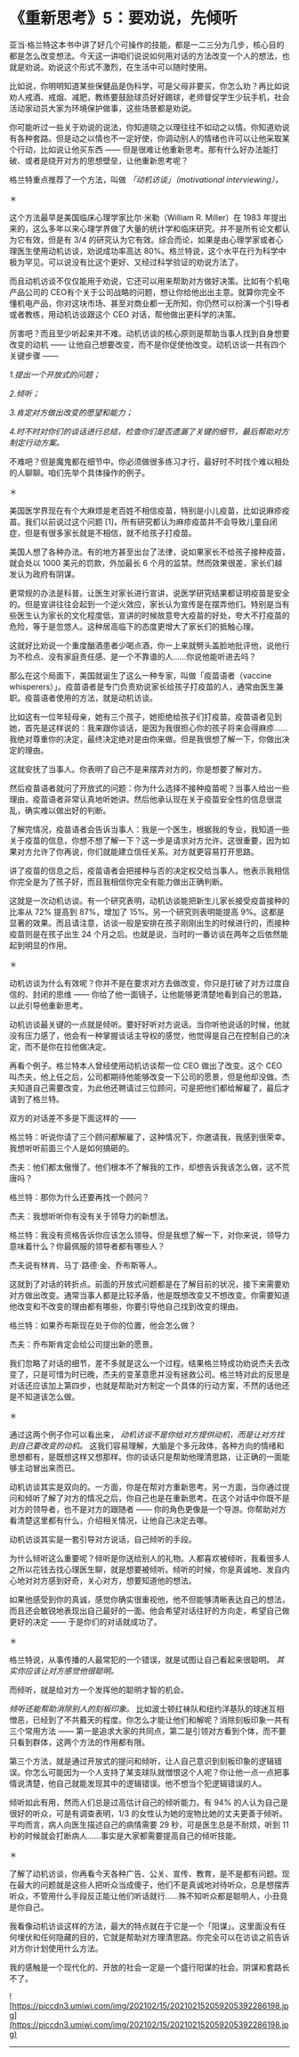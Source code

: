 # 《重新思考》5：要劝说，先倾听

亚当·格兰特这本书中讲了好几个可操作的技能，都是一二三分为几步，核心目的都是怎么改变想法。今天这一讲咱们说说如何用对话的方法改变一个人的想法，也就是劝说。劝说这个形式不激烈，在生活中可以随时使用。

比如说，你明明知道某些保健品是伪科学，可是父母非要买，你怎么劝？再比如说劝人戒酒、戒烟、减肥，教练要鼓励球员好好踢球，老师督促学生少玩手机，社会活动家动员大家为环境保护做事，这些场景都是劝说。

你可能听过一些关于劝说的说法，你知道晓之以理往往不如动之以情。你知道劝说有各种套路。但是动之以情也不一定好使，你调动别人的情绪也许可以让他采取某个行动，比如说让他买东西 —— 但是很难让他重新思考。那有什么好办法能打破、或者是绕开对方的思想壁垒，让他重新思考呢？

格兰特重点推荐了一个方法，叫做 *「动机访谈」（motivational interviewing）。*

＊

这个方法最早是美国临床心理学家比尔·米勒（William R. Miller）在 1983 年提出来的，这么多年以来心理学界做了大量的统计学和临床研究。并不是所有论文都认为它有效，但是有 3/4 的研究认为它有效。综合而论，如果是由心理学家或者心理医生使用动机访谈，劝说成功率高达 80%。格兰特说，这个水平在行为科学中极为罕见。可以说没有比这个更好、又经过科学验证的劝说方法了。

而且动机访谈不仅仅能用于劝说，它还可以用来帮助对方做好决策。比如有个机电产品公司的 CEO有个关于公司战略的问题，想让你给他出出主意。就算你完全不懂机电产品，你对这块市场、甚至对商业都一无所知，你仍然可以扮演一个引导者或者教练，用动机访谈跟这个 CEO 对话，帮他做出更科学的决策。

厉害吧？而且至少听起来并不难。动机访谈的核心原则是帮助当事人找到自身想要改变的动机 —— 让他自己想要改变，而不是你促使他改变。动机访谈一共有四个关键步骤 ——

 *1.提出一个开放式的问题；*

 *2.倾听；*

 *3.肯定对方做出改变的愿望和能力；*

 *4.时不时对你们的谈话进行总结，检查你们是否遗漏了关键的细节，最后帮助对方制定行动方案。*

不难吧？但是魔鬼都在细节中。你必须做很多练习才行，最好时不时找个难以相处的人聊聊。咱们先举个具体操作的例子。

＊

美国医学界现在有个大麻烦是老百姓不相信疫苗，特别是小儿疫苗，比如说麻疹疫苗。我们以前说过这个问题 [1]，所有研究都认为麻疹疫苗并不会导致儿童自闭症，但是有很多家长就是不相信，就不给孩子打疫苗。

美国人想了各种办法。有的地方甚至出台了法律，说如果家长不给孩子接种疫苗，就会处以 1000 美元的罚款，外加最长 6 个月的监禁。然而效果很差，家长们越发认为政府有阴谋。

更常规的办法是科普。让医生对家长进行宣讲，说医学研究结果都证明疫苗是安全的。但是宣讲往往会起到一个逆火效应，家长认为宣传是在摆弄他们。特别是当有些医生认为家长的文化程度低，宣讲的时候故意夸大疫苗的好处，夸大不打疫苗的危险，等于是忽悠人。这种居高临下的态度更增大了家长们的抵触心理。

这就好比劝说一个重度酗酒患者少喝点酒，你一上来就劈头盖脸地批评他，说他行为不检点、没有家庭责任感、是一个不靠谱的人……你说他能听进去吗？

那么在这个局面下，美国就诞生了这么一种专家，叫做「疫苗语者（vaccine whisperers）」。疫苗语者是专门负责劝说家长给孩子打疫苗的人，通常由医生兼职。疫苗语者使用的方法，就是动机访谈。

比如这有一位年轻母亲，她有三个孩子，她拒绝给孩子们打疫苗。疫苗语者见到她，首先是这样说的：我来跟你谈话，是因为我很担心你的孩子将来会得麻疹……我绝对尊重你的决定，最终决定绝对是由你来做。但是我很想了解一下，你做出决定的理由。

这就安抚了当事人。你表明了自己不是来摆弄对方的，你是想要了解对方。

然后疫苗语者就问了开放式的问题：你为什么选择不接种疫苗呢？当事人给出一些理由，疫苗语者非常认真地听她讲。然后他承认现在关于疫苗安全性的信息很混乱，确实难以做出好的判断。

了解完情况，疫苗语者会告诉当事人：我是一个医生，根据我的专业，我知道一些关于疫苗的信息，你想不想了解一下？这一步是请求对方允许。这很重要，因为如果对方允许了你再说，你们就能建立信任关系。对方就更容易打开思路。

讲了疫苗的信息之后，疫苗语者会把接种与否的决定权交给当事人。他表示我相信你完全是为了孩子好，而且我相信你完全有能力做出正确判断。

这就是一次动机访谈。有一个研究表明，动机访谈能把新生儿家长接受疫苗接种的比率从 72% 提高到 87%，增加了 15%。另一个研究则表明能提高 9%。这都是显著的效果。而且请注意，访谈一般是安排在孩子刚刚出生的时候进行的，而接种疫苗则是在孩子出生 24 个月之后。也就是说，当时的一番访谈在两年之后依然能起到明显的作用。

＊

动机访谈为什么有效呢？你并不是在要求对方去做改变，你只是打破了对方过度自信的、封闭的思维 —— 你给了他一面镜子，让他能够更清楚地看到自己的思路，以此引导他重新思考。

动机访谈最关键的一点就是倾听。要好好听对方说话。当你听他说话的时候，他就没有压力感了，他会有一种掌握谈话主导权的感觉，他觉得是自己在控制自己的决定，而不是你在拉他做决定。

再看个例子。格兰特本人曾经使用动机访谈帮一位 CEO 做出了改变。这个 CEO 叫杰夫，他上任之后，公司都期待他能够改变一下公司的愿景，但是他却没做。杰夫知道自己需要改变，为此他还聘请过三位顾问，可是把他们都给解雇了，最后才请到了格兰特。

双方的对话差不多是下面这样的 ——

格兰特：听说你请了三个顾问都解雇了，这种情况下，你邀请我，我感到很荣幸。我想听听前面三个人是如何搞砸的。

杰夫：他们都太傲慢了。他们根本不了解我的工作，却想告诉我该怎么做，这不荒唐吗？

格兰特：那你为什么还要再找一个顾问？

杰夫：我想听听你有没有关于领导力的新想法。

格兰特：我没有资格告诉你应该怎么领导。但是我想了解一下，对你来说，领导力意味着什么？你最佩服的领导者都有哪些人？

杰夫说有林肯、马丁·路德·金、乔布斯等人。

这就到了对话的转折点。前面的开放式问题都是在了解目前的状况，接下来需要劝对方做出改变。通常当事人都是比较矛盾，他是既想改变又不想改变。你需要知道他改变和不改变的理由都有哪些，你要引导他自己找到改变的理由。

格兰特：如果乔布斯现在处于你的位置，他会怎么做？

杰夫：乔布斯肯定会给公司提出新的愿景。

我们忽略了对话的细节，差不多就是这么一个过程。结果格兰特成功劝说杰夫去改变了，只是可惜为时已晚，杰夫的变革意愿并没有拯救公司。格兰特对此的反思是对话还应该加上第四步，也就是帮助对方制定一个具体的行动方案，不然的话他还是不知道该怎么做。

＊

通过这两个例子你可以看出来， *动机访谈不是你给对方提供动机，而是让对方找到自己要改变的动机。* 这我们容易理解，大脑是个多元政体，各种方向的情绪和思想都有，是既想这样又想那样。你的谈话只是帮助他理清思路，让正确的一面能够主动冒出来而已。

动机访谈其实是双向的。一方面，你是在帮对方重新思考。另一方面，当你通过提问和倾听了解了对方的情况之后，你自己也是在重新思考。在这个对话中你既不是对方的领导者，也不是对方的跟随者 —— 你的角色更像是一个导游。你帮助对方看清楚这里都有什么，介绍相关情况，让他自己决定去哪。

动机访谈其实是一套引导对方说话，自己倾听的手段。

为什么倾听这么重要呢？倾听是你送给别人的礼物。人都喜欢被倾听，我看很多人之所以花钱去找心理医生聊，就是想要被倾听。倾听的时候，你是真诚地、发自内心地对对方感到好奇，关心对方，想要知道他的想法。

如果他感受到你的真诚，感觉你确实很重视他，他不但能够清晰表达自己的想法，而且还会敏锐地表现出自己最好的一面。他会希望对话往好的方向走，希望自己做更好的决定 —— 于是你们的对话就成功了。

＊

格兰特说，从事传播的人最常犯的一个错误，就是试图让自己看起来很聪明。 *其实你应该让对方感觉他很聪明。*

而倾听，就是给对方一个发挥他的聪明才智的机会。

 *倾听还能帮助消除别人的刻板印象。* 比如波士顿红袜队和纽约洋基队的球迷互相憎恶，已经到了不共戴天的程度。你怎么才能让他们和解呢？消除刻板印象一共有三个常用方法 —— 第一是追求大家的共同点，第二是引领对方看到个体，而不要只看到群体，这两个方法的作用都有限。

第三个方法，就是通过开放式的提问和倾听，让人自己意识到刻板印象的逻辑错误。你怎么可能因为一个人支持了某支球队就憎恨这个人呢？你让他一点一点把事情说清楚，他自己就能发现其中的逻辑错误。他不想当个犯逻辑错误的人。

倾听如此有用，然而人们总是过高估计自己的倾听能力。有 94% 的人认为自己是很好的听众，可是有调查表明，1/3 的女性认为她的宠物比她的丈夫更善于倾听。平均而言，病人向医生描述自己的病情需要 29 秒，可是医生总是不耐烦，听到 11 秒的时候就会打断病人……事实是大家都需要提高自己的倾听技能。

＊

了解了动机访谈，你再看今天各种广告、公关、宣传、教育，是不是都有问题。现在最大的问题就是这些人把听众当成傻子，他们不是真诚地对待听众，总是想摆弄听众，不管用什么手段反正能让他们听话就行……殊不知听众都是聪明人，小丑竟是你自己。

我看像动机访谈这样的方法，最大的特点就在于它是一个「阳谋」。这里面没有任何埋伏和任何隐藏的目的，它就是帮助对方理清思路。你完全可以在访谈之前告诉对方你计划使用什么方法。

我的感触是一个现代化的、开放的社会一定是一个盛行阳谋的社会。阴谋和套路长不了。

![https://piccdn3.umiwi.com/img/202102/15/202102152059205392286198.jpg](https://piccdn3.umiwi.com/img/202102/15/202102152059205392286198.jpg)

---
